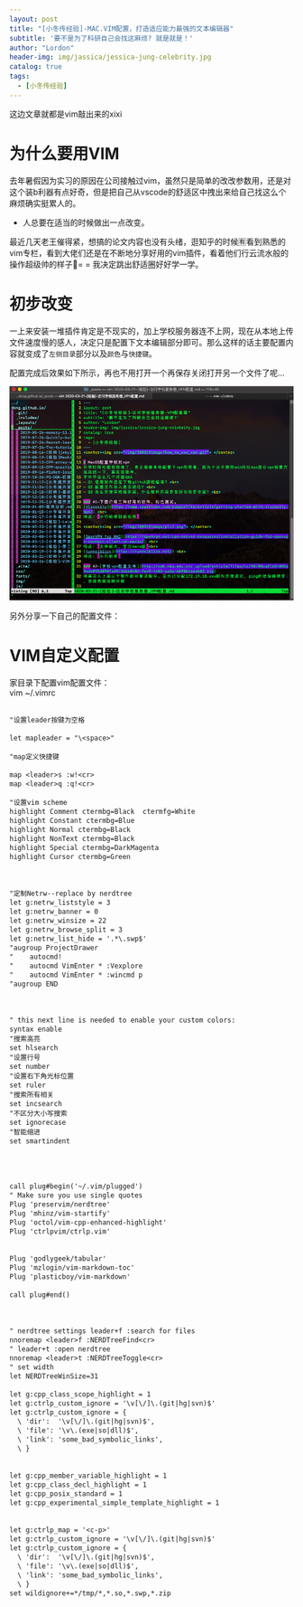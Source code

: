 ```yaml
---
layout: post
title: "[小冬传经验]-MAC.VIM配置，打造适应能力最强的文本编辑器"
subtitle: '要不是为了科研自己会找这麻烦? 就是就是！'
author: "Lordon"
header-img: img/jassica/jessica-jung-celebrity.jpg
catalog: true
tags:
  - [小冬传经验]
---
```

这边文章就都是vim敲出来的xixi

# 为什么要用VIM
去年暑假因为实习的原因在公司接触过vim，虽然只是简单的改改参数用，还是对这个装b利器有点好奇，但是把自己从vscode的舒适区中拽出来给自己找这么个麻烦确实挺累人的。<br>
- 人总要在适当的时候做出一点改变。

最近几天老王催得紧，想搞的论文内容也没有头绪，逛知乎的时候🈶️看到熟悉的vim专栏，看到大佬们还是在不断地分享好用的vim插件，看着他们行云流水般的操作超级帅的样子👀= = 我决定跳出舒适圈好好学一学。<br>

# 初步改变
一上来安装一堆插件肯定是不现实的，加上学校服务器连不上网，现在从本地上传文件速度慢的感人，决定只是配置下文本编辑部分即可。那么这样的话主要配置内容就变成了`左侧目录`部分以及`颜色`与`快捷键`。<br>

配置完成后效果如下所示，再也不用打开一个再保存关闭打开另一个文件了呢...
<center><img src="/img/200319image/vim.png"> </center>


另外分享一下自己的配置文件：

# VIM自定义配置

家目录下配置vim配置文件：<br>
vim ~/.vimrc
```

"设置leader按键为空格

let mapleader = "\<space>"

"map定义快捷键

map <leader>s :w!<cr>
map <leader>q :q!<cr> 

"设置vim scheme
highlight Comment ctermbg=Black  ctermfg=White
highlight Constant ctermbg=Blue
highlight Normal ctermbg=Black
highlight NonText ctermbg=Black
highlight Special ctermbg=DarkMagenta
highlight Cursor ctermbg=Green



"定制Netrw--replace by nerdtree
let g:netrw_liststyle = 3
let g:netrw_banner = 0
let g:netrw_winsize = 22
let g:netrw_browse_split = 3
let g:netrw_list_hide = '.*\.swp$'
"augroup ProjectDrawer
"    autocmd!
"    autocmd VimEnter * :Vexplore
"    autocmd VimEnter * :wincmd p
"augroup END



" this next line is needed to enable your custom colors:
syntax enable
"搜索高亮
set hlsearch
"设置行号
set number
"设置右下角光标位置
set ruler
"搜索所有相关
set incsearch
"不区分大小写搜索
set ignorecase
"智能缩进
set smartindent




call plug#begin('~/.vim/plugged')
" Make sure you use single quotes
Plug 'preservim/nerdtree'
Plug 'mhinz/vim-startify'
Plug 'octol/vim-cpp-enhanced-highlight'
Plug 'ctrlpvim/ctrlp.vim'


Plug 'godlygeek/tabular'
Plug 'mzlogin/vim-markdown-toc'
Plug 'plasticboy/vim-markdown'

call plug#end()



" nerdtree settings leader+f :search for files
nnoremap <leader>f :NERDTreeFind<cr>
" leader+t :open nerdtree
nnoremap <leader>t :NERDTreeToggle<cr>
" set width
let NERDTreeWinSize=31

let g:cpp_class_scope_highlight = 1
let g:ctrlp_custom_ignore = '\v[\/]\.(git|hg|svn)$'
let g:ctrlp_custom_ignore = {
  \ 'dir':  '\v[\/]\.(git|hg|svn)$',
  \ 'file': '\v\.(exe|so|dll)$',
  \ 'link': 'some_bad_symbolic_links',
  \ }


let g:cpp_member_variable_highlight = 1
let g:cpp_class_decl_highlight = 1
let g:cpp_posix_standard = 1
let g:cpp_experimental_simple_template_highlight = 1


let g:ctrlp_map = '<c-p>'
let g:ctrlp_custom_ignore = '\v[\/]\.(git|hg|svn)$'
let g:ctrlp_custom_ignore = {
  \ 'dir':  '\v[\/]\.(git|hg|svn)$',
  \ 'file': '\v\.(exe|so|dll)$',
  \ 'link': 'some_bad_symbolic_links',
  \ }
set wildignore+=*/tmp/*,*.so,*.swp,*.zip 
```
